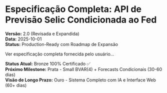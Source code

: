 # Especificação Completa: API de Previsão Selic Condicionada ao Fed

**Versão:** 2.0 (Revisada e Expandida)  
**Data:** 2025-10-01  
**Status:** Production-Ready com Roadmap de Expansão

Ver especificação completa fornecida pelo usuário...

**Status Atual:** Bronze 100% Certificado ✅  
**Próximo Milestone:** Prata - Small BVAR(4) + Forecasts Condicionais (30-60 dias)  
**Visão de Longo Prazo:** Ouro - Sistema Completo com IA e Interface Web (60+ dias)

